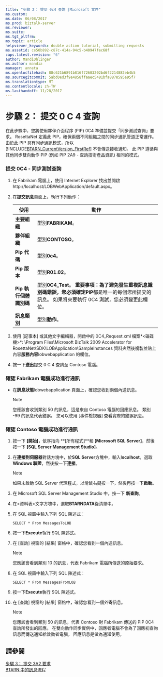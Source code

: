 ```yaml
---
title: "步驟 2： 提交 0c4 查詢 |Microsoft 文件"
ms.custom: 
ms.date: 06/08/2017
ms.prod: biztalk-server
ms.reviewer: 
ms.suite: 
ms.tgt_pltfrm: 
ms.topic: article
helpviewer_keywords: double action tutorial, submitting requests
ms.assetid: ce50b892-c87c-414a-94c5-b40947fec68f
caps.latest.revision: "6"
author: MandiOhlinger
ms.author: mandia
manager: anneta
ms.openlocfilehash: 88c621b6891b816f72603202bd6f2214882eb4b5
ms.sourcegitcommit: 5abd0ed3f9e4858ffaaec5481bfa8878595e95f7
ms.translationtype: MT
ms.contentlocale: zh-TW
ms.lasthandoff: 11/28/2017
---
```

# <a name="step-2-submitting-a-0c4-query"></a>步驟 2： 提交 0 C 4 查詢
在此步驟中，您將使用夥伴介面程序 (PIP) 0C4 準備並提交「同步測試查詢」要求。 RosettaNet 定義此 PIP，確保兩個不同組織之間的同步通訊管道正常運作。 由於此 PIP 具有同步通訊模式，所以 [!INCLUDE[BTARN_CurrentVersion_FirstRef](../../includes/btarn-currentversion-firstref-md.md)] 不會傳送接收通知。 此 PIP 遵循與其他同步雙向動作 PIP (例如 PIP 2A9 - 查詢技術產品資訊) 相同的模式。  
  
### <a name="to-submit-a-0c4---synchronous-test-query"></a>提交 0C4 - 同步測試查詢  
  
1.  在 Fabrikam 電腦上，使用 Internet Explorer 找出並開啟 http://localhost/LOBWebApplication/default.aspx。  
  
2.  在**提交訊息**頁面上，執行下列動作：  
  
    |使用|動作|  
    |--------------|----------------|  
    |**主要組織**|型別**FABRIKAM**。|  
    |**夥伴組織**|型別**CONTOSO**。|  
    |**Pip 代碼**|型別**0c4**。|  
    |**Pip 版本**|型別**R01.02**。|  
    |**Pip 執行個體識別碼**|型別**0C4_Test**。 **重要事項：**為了避免發生重複訊息識別碼錯誤，您必須確定**PIP**都是唯一的每個您所提交的訊息。 如果將來要執行 0C4 測試，您必須變更此欄位。|  
    |**訊息類別**|型別**動作**。|  
  
3.  使用 [記事本] 或其他文字編輯器，開啟中的 0C4_Request.xml 檔案*\<磁碟機\>*: \Program Files\Microsoft BizTalk 2009 Accelerator for RosettaNet\SDK\LOBApplication\SampleInstances 資料夾然後複製並貼上內容**服務內容**lobwebapplication 的欄位。  
  
4.  按一下**送出**提交 0 C 4 查詢至 Contoso 電腦。  
  
### <a name="to-verify-successful-communication-on-the-fabrikam-computer"></a>確認 Fabrikam 電腦成功進行通訊  
  
-   在**訊息狀態**lobwebapplication 頁面上，確認您收到兩個內送訊息。  
  
    > [!NOTE]
    >  您應該會收到類別 50 的訊息，這是來自 Contoso 電腦的回應訊息。 類別 -99 的訊息代表錯誤。 您可以使用 [事件檢視器] 查看實際的錯誤訊息。  
  
### <a name="to-verify-successful-communication-on-the-contoso-computer"></a>確認 Contoso 電腦成功進行通訊  
  
1.  按一下 **[開始]**，依序指向 **[所有程式]**和 **[Microsoft SQL Server]**，然後按一下 **[SQL Server Management Studio]**。  
  
2.  在**連接到伺服器**對話方塊中，於**SQL Server**方塊中，輸入**localhost**，選取**Windows 驗證**，然後按一下**連接**。  
  
    > [!NOTE]
    >  如果未啟動 SQL Server 代理程式，以滑鼠右鍵按一下，然後再按一下**啟動**。  
  
3.  在 Microsoft SQL Server Management Studio 中，按一下 **新查詢**。  
  
4.  在\<資料表\>文字方塊中，選取**BTARNDATA**從清單中。  
  
5.  在 SQL 視窗中輸入下列 SQL 陳述式：  
  
    ```  
    SELECT * From MessagesToLOB  
    ```  
  
6.  按一下**Execute**執行 SQL 陳述式。  
  
7.  在 [查詢] 視窗的 [結果] 窗格中，確認您看到一個內送訊息。  
  
    > [!NOTE]
    >  您應該會看到類別 10 的訊息，代表 Fabrikam 電腦所傳送的原始要求。  
  
8.  在 SQL 視窗中輸入下列 SQL 陳述式：  
  
    ```  
    SELECT * From MessagesFromLOB  
    ```  
  
9. 按一下**Execute**執行 SQL 陳述式。  
  
10. 在 [查詢] 視窗的 [結果] 窗格中，確認您看到一個外寄訊息。  
  
    > [!NOTE]
    >  您應該會看到類別 50 的訊息，代表 Contoso 對 Fabrikam 傳送的 PIP 0C4 查詢所發出的回應。 在雙向動作同步實例中，回應者電腦不會為了回應初查詢訊息而傳送通知給啟動者電腦。 回應訊息是做為通知使用。  
  
## <a name="see-also"></a>請參閱  
 [步驟 3： 提交 3A2 要求](../../adapters-and-accelerators/accelerator-rosettanet/step-3-submitting-a-3a2-request.md)   
 [BTARN 中的訊息流程](../../adapters-and-accelerators/accelerator-rosettanet/message-flow-in-btarn.md)
